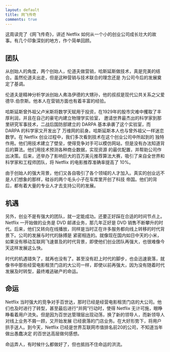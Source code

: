```yaml
---
layout: default
title: 网飞传奇
comments: true
---
```


这周读完了《网飞传奇》，讲述 Netflix 如何从一个小的创业公司成长壮大的故事。有几个印象深刻的地方，作个简单回顾。

## 团队
从创始人的角度，两个创始人，伦道夫做营销，哈斯延斯做技术，真是完美的结合。虽然伦道夫出走，但是这种营销与技术联合的理念还是
为公司今后的发展奠定了基调。

伦道夫是精神分析学派创始人弗洛伊德的大甥孙，他的叔叔是现代公共关系之父爱德华.伯奈斯。他本人在营销方面也有着丰富的经验。

哈斯延斯曾外祖父卢米斯将数学天赋用于投资，在1929年的股市灾难中攫取了丰厚利润，并且在自己的豪宅内建立物理学实验室，
邀请世界最杰出的科学家到那里研究军事技术，二战后国防部建立的 DARPA 基本承袭了这个实验室，而 DARPA 的科学家又开发出了
万维网的前身。哈斯延斯本人也与曾外祖父一样迷恋数学。在 Netflix 创业过程中，我们多次看到技术在这个创业公司中所起到的
独特作用。他们用技术建立了壁垒，使得竞争对手可以模仿网站，但是没有办法知道背后的算法。他们用技术预测各种商业数据，实现资源
的最优配置，并帮助公司作出决策。后来，还举办了影响巨大的百万美元推荐算法大赛，吸引了来自全世界和科学家和工程师团队，将
Netflix 的电影推荐准确率提高了 10%。

由于创始人的强大背景，他们又各自吸引了各个领域的人才加入。真实的创业远不是人们想象的那样，硅谷的两个毛头小子在车库里开创了科技
帝国。他们的背后，都有着大量的专业人才去支持公司的发展。

## 机遇
另外，创业不是有强大的团队，就一定能成功。还要正好踩在合适的时间节点上。 Netflix 一开始做的业务是 DVD 邮递业务，那几年正好是
DVD 销售不断攀升的时代。后来，他们又转向在线播放，同样是当时正在许多服务都向线上转移的时代背景下。公司的发展与时代的脉搏是
紧密相连的。就像现在国内如日中天的小米，如果没有移动互联网飞速普及的时代背景，即使他们创业团队再强大，也很难像今天这样发展这么快。

时代的机遇错失了，就再也没有了。甚至没有赶上时代的脚步，也会迅速衰落，就像书中那些经营电影租赁门店的大公司一样，即使以前再强大，因为没有随着时代发展及时转型，最终难逃破产的命运。

## 命运
Netflix 当时强大的竞争对手百世达，那时已经是经营电影租赁门店的大公司。他们也及时进行了转型，甚至最后进行“并网”行动时，使得
Netflix 无计可施，眼睁睁看着用户流失。但是因为百世达管理层出现动荡，换了新的领导人，而新领导人对线上业务不屑一顾，又开始发展
已经衰落的门店业务。在大好形势下，将用户拱手送人。到今天，Netflix 已经是世界互联网市值排名前20的公司，不知道当年做出愚蠢决定
的百世达高层做何感想。

命运弄人，有时候什么都做好了，但也抵挡不住命运的洪流。
